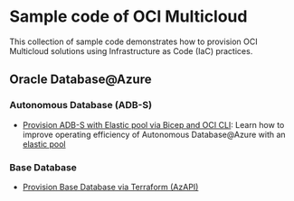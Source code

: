 # Sample code of OCI Multicloud

This collection of sample code demonstrates how to provision OCI Multicloud solutions using Infrastructure as Code (IaC) practices.

## Oracle Database@Azure

### Autonomous Database (ADB-S)
- [Provision ADB-S with Elastic pool via Bicep and OCI CLI](./Azure/adbs-elasticpool-bicep/):
  Learn how to improve operating efficiency of Autonomous Database@Azure with an [elastic pool](https://docs.oracle.com/en/cloud/paas/autonomous-database/serverless/adbsb/elastic-resource-pools-autonomous.html)

### Base Database
- [Provision Base Database via Terraform (AzAPI)](./Azure/basedb-tf-azapi/)